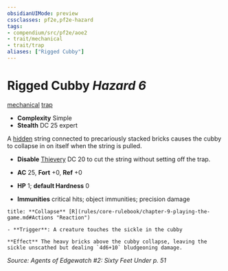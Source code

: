 ```yaml
---
obsidianUIMode: preview
cssclasses: pf2e,pf2e-hazard
tags:
- compendium/src/pf2e/aoe2
- trait/mechanical
- trait/trap
aliases: ["Rigged Cubby"]
---
```

# Rigged Cubby *Hazard 6*  
[mechanical](rules/traits/mechanical.md "Mechanical Hazard Trait")  [trap](rules/traits/trap.md "Trap Hazard Trait")  

- **Complexity** Simple
- **Stealth** DC 25 expert  

A [hidden](rules/conditions.md#Hidden) string connected to precariously stacked bricks causes the cubby to collapse in on itself when the string is pulled.

- **Disable** [Thievery](compendium/skills.md#Thievery) DC 20 to cut the string without setting off the trap.  

- **AC** 25, **Fort** +0, **Ref** +0
- **HP** 1; **default Hardness** 0
- **Immunities** critical hits; object immunities; precision damage

```ad-embed-ability
title: **Collapse** [R](rules/core-rulebook/chapter-9-playing-the-game.md#Actions "Reaction")

- **Trigger**: A creature touches the sickle in the cubby

**Effect** The heavy bricks above the cubby collapse, leaving the sickle unscathed but dealing `4d6+10` bludgeoning damage.
```

*Source: Agents of Edgewatch #2: Sixty Feet Under p. 51*